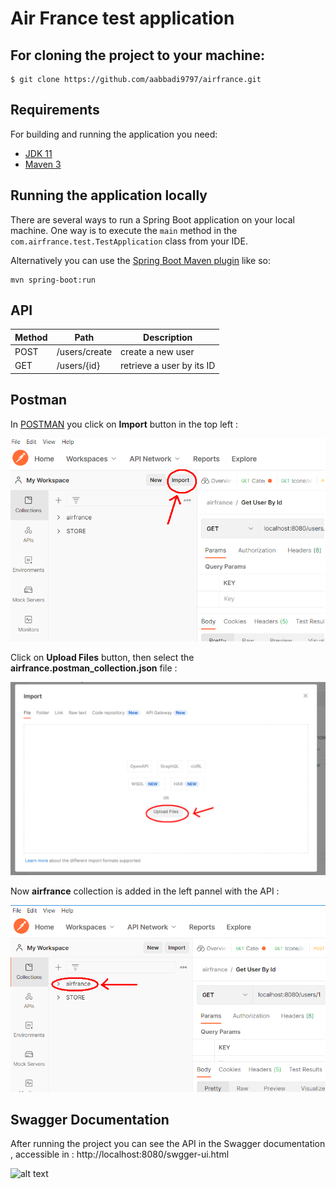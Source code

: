 # Air France test application

## For cloning the project to your machine:

```
$ git clone https://github.com/aabbadi9797/airfrance.git
```

## Requirements

For building and running the application you need:

- [JDK 11](https://www.oracle.com/java/technologies/javase/jdk11-archive-downloads.html)
- [Maven 3](https://maven.apache.org)

## Running the application locally

There are several ways to run a Spring Boot application on your local machine. One way is to execute the `main` method in the `com.airfrance.test.TestApplication` class from your IDE.

Alternatively you can use the [Spring Boot Maven plugin](https://docs.spring.io/spring-boot/docs/current/reference/html/build-tool-plugins-maven-plugin.html) like so:

```shell
mvn spring-boot:run
```

## API

Method | Path           | Description                    |
-------|----------------|--------------------------------|
POST    | /users/create      | create a new user      |
GET    | /users/{id} | retrieve a user by its ID |

## Postman
In [POSTMAN](https://www.postman.com/downloads) you click on <b>Import</b> button in the top left :


![alt text](https://github.com/aabbadi9797/airfrance/blob/main/postman1.bmp)



Click on <b>Upload Files</b> button, then select the <b>airfrance.postman_collection.json</b> file :


![alt text](https://github.com/aabbadi9797/airfrance/blob/main/postman2.bmp)



Now <b>airfrance</b> collection is added in the left pannel with the API :


![alt text](https://github.com/aabbadi9797/airfrance/blob/main/postman3.bmp)



## Swagger Documentation

After running the project you can see the API in the Swagger documentation , accessible in : http://localhost:8080/swgger-ui.html


![alt text](https://github.com/aabbadi9797/airfrance/blob/main/SWAGGER.bmp)
